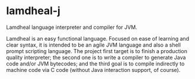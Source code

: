 lamdheal-j
==========

Lamdheal language interpreter and compiler for JVM.

Lamdheal is an easy functional language.
Focused on ease of learning and clear syntax, it is intended to be an agile JVM language and also a shell prompt scripting language. 
The project first target is to finish a production quality interpreter;
the second one is to write a compiler to generate Java code and/or JVM bytecodes; and
the third goal is to compile indirectly to machine code via C code (without Java interaction support, of course).
